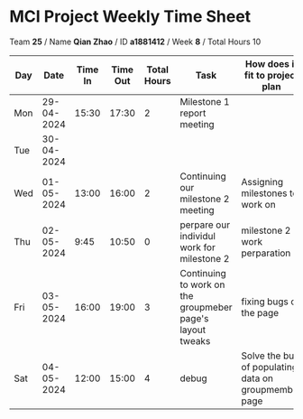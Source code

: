# MCI Project Weekly Time Sheet

Team **25** / Name **Qian Zhao** / ID **a1881412** / Week **8** / Total Hours 10

| Day | Date       | Time In | Time Out | Total Hours | Task | How does it fit to project plan | Outcome/Next action |
| --- | ---------- | ------- | -------- | ----------- | ---- | ------------------------------- | ------------------- |
| Mon | 29-04-2024 |  15:30  | 17:30   | 2         |   Milestone 1 report meeting | | check our code bug together|
| Tue | 30-04-2024 |         |          |          | | | |
| Wed | 01-05-2024 |  13:00 |  16:00  |    2      | Continuing our milestone 2 meeting |Assigning milestones to work on | Preparing theidea of report writing|
| Thu | 02-05-2024 | 9:45  | 10:50   | 0         | perpare our individul work for milestone 2 | milestone 2 work perparation  | Writing Milestones2 |
| Fri | 03-05-2024 | 16:00  | 19:00   | 3           | Continuing to work on the groupmeber page's layout tweaks |  fixing bugs on the page | Populating groupmemer data |
| Sat | 04-05-2024 | 12:00  | 15:00   |4          |debug | Solve the bug of populating data on groupmember page| continue to solve the problem of button display |

 
